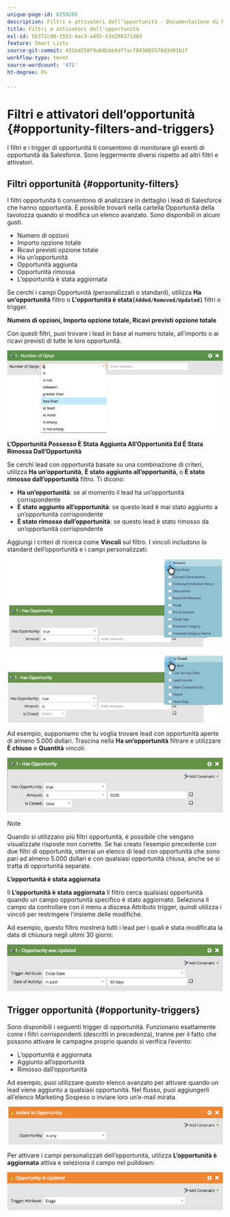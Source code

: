```yaml
---
unique-page-id: 8159286
description: Filtri e attivatori dell’opportunità - Documentazione di Marketo - Documentazione del prodotto
title: Filtri e attivatori dell’opportunità
exl-id: 5b372c00-1553-4ac3-a495-53e208371d8d
feature: Smart Lists
source-git-commit: 431bd258f9a68bbb9df7acf043085578d3d91b1f
workflow-type: tm+mt
source-wordcount: '471'
ht-degree: 0%

---
```


# Filtri e attivatori dell’opportunità {#opportunity-filters-and-triggers}

I filtri e i trigger di opportunità ti consentono di monitorare gli eventi di opportunità da Salesforce. Sono leggermente diversi rispetto ad altri filtri e attivatori.

## Filtri opportunità {#opportunity-filters}

I filtri opportunità ti consentono di analizzare in dettaglio i lead di Salesforce che hanno opportunità. È possibile trovarli nella cartella Opportunità della tavolozza quando si modifica un elenco avanzato. Sono disponibili in alcuni gusti.

* Numero di opzioni
* Importo opzione totale
* Ricavi previsti opzione totale
* Ha un’opportunità
* Opportunità aggiunta
* Opportunità rimossa
* L’opportunità è stata aggiornata

Se cerchi i campi Opportunità (personalizzati o standard), utilizza **Ha un’opportunità** filtro o **L&#39;opportunità è stata`[Added/Removed/Updated]`** filtri o trigger.

**Numero di opzioni, Importo opzione totale, Ricavi previsti opzione totale**

Con questi filtri, puoi trovare i lead in base al numero totale, all’importo o ai ricavi previsti di tutte le loro opportunità.

![](assets/image2015-6-11-12-3a29-3a34.png)

**L’Opportunità Possesso È Stata Aggiunta All’Opportunità Ed È Stata Rimossa Dall’Opportunità**

Se cerchi lead con opportunità basate su una combinazione di criteri, utilizza **Ha un’opportunità**, **È stato aggiunto all’opportunità**, o **È stato rimosso dall’opportunità** filtro. Ti dicono:

* **Ha un’opportunità**: se al momento il lead ha un’opportunità corrispondente
* **È stato aggiunto all’opportunità**: se questo lead è mai stato aggiunto a un’opportunità corrispondente
* **È stato rimosso dall’opportunità**: se questo lead è stato rimosso da un’opportunità corrispondente

Aggiungi i criteri di ricerca come **Vincoli** sul filtro. I vincoli includono lo standard dell’opportunità e i campi personalizzati:

![](assets/image2015-6-11-12-3a31-3a0.png)

![](assets/image2015-6-11-12-3a31-3a46.png)

Ad esempio, supponiamo che tu voglia trovare lead con opportunità aperte di almeno 5.000 dollari. Trascina nella **Ha un’opportunità** filtrare e utilizzare **È chiuso** e **Quantità** vincoli:

![](assets/image2015-6-11-12-3a32-3a0.png)

>[!NOTE]
>
>Quando si utilizzano più filtri opportunità, è possibile che vengano visualizzate risposte non corrette. Se hai creato l’esempio precedente con due filtri di opportunità, otterrai un elenco di lead con opportunità che sono pari ad almeno 5.000 dollari e con qualsiasi opportunità chiusa, anche se si tratta di opportunità separate.

**L’opportunità è stata aggiornata**

Il **L’opportunità è stata aggiornata** Il filtro cerca qualsiasi opportunità quando un campo opportunità specifico è stato aggiornato. Seleziona il campo da controllare con il menu a discesa Attributo trigger, quindi utilizza i vincoli per restringere l’insieme delle modifiche.

Ad esempio, questo filtro mostrerà tutti i lead per i quali è stata modificata la data di chiusura negli ultimi 30 giorni:

![](assets/image2015-6-11-12-3a33-3a7.png)

## Trigger opportunità {#opportunity-triggers}

Sono disponibili i seguenti trigger di opportunità. Funzionano esattamente come i filtri corrispondenti (descritti in precedenza), tranne per il fatto che possono attivare le campagne proprio quando si verifica l’evento:

* L’opportunità è aggiornata
* Aggiunto all’opportunità
* Rimosso dall’opportunità

Ad esempio, puoi utilizzare questo elenco avanzato per attivare quando un lead viene aggiunto a qualsiasi opportunità. Nel flusso, puoi aggiungerli all’elenco Marketing Sospeso o inviare loro un’e-mail mirata.

![](assets/image2015-6-11-12-3a33-3a48.png)

Per attivare i campi personalizzati dell’opportunità, utilizza **L’opportunità è aggiornata** attiva e seleziona il campo nel pulldown:

![](assets/image2015-6-11-12-3a33-3a34.png)
